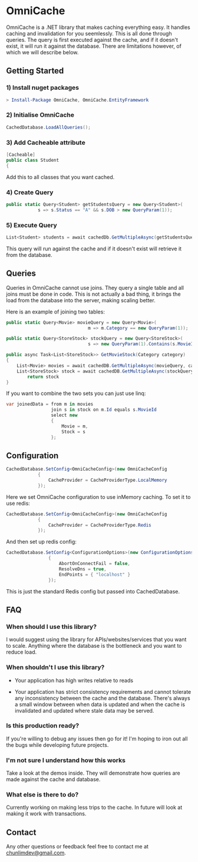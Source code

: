 
# OmniCache
OmniCache is a .NET library that makes caching everything easy. It handles caching and invalidation for you seemlessly. This is all done through queries. The query is first executed against the cache, and if it doesn't exist, it will run it against the database. There are limitations however, of which we will describe below.


## Getting Started

### 1) Install nuget packages
``` powershell
> Install-Package OmniCache, OmniCache.EntityFramework
```
### 2) Initialise OmniCache
``` csharp
CachedDatabase.LoadAllQueries();
```

### 3) Add Cacheable attribute
``` csharp
[Cacheable]
public class Student
{
```
Add this to all classes that you want cached.
### 4) Create Query
``` csharp
public static Query<Student> getStudentsQuery = new Query<Student>(
			s => s.Status == "A" && s.DOB > new QueryParam(1));
```

### 5) Execute Query
``` csharp
List<Student> students = await cachedDb.GetMultipleAsync(getStudentsQuery, new DateTime(1990,1,1));
```
This query will run against the cache and if it doesn't exist will retrieve it from the database.

## Queries
Queries in OmniCache cannot use joins. They query a single table and all joins must be done in code. This is not actually a bad thing, it brings the load from the database into the server, making scaling better.

Here is an example of joining two tables:

``` csharp
public static Query<Movie> movieQuery = new Query<Movie>(
                               m => m.Category == new QueryParam(1));

public static Query<StoreStock> stockQuery = new Query<StoreStock>(
                               s => new QueryParam(1).Contains(s.MovieId));

public async Task<List<StoreStock>> GetMovieStock(Category category)
{
    List<Movie> movies = await cachedDB.GetMultipleAsync(movieQuery, category);
    List<StoreStock> stock = await cachedDB.GetMultipleAsync(stockQuery, movies.Select(m=>m.Id).ToList());
		return stock
}
```

If you want to combine the two sets you can just use linq:
``` csharp
var joinedData = from m in movies
                 join s in stock on m.Id equals s.MovieId
                 select new
                 {
                     Movie = m,
                     Stock = s
                 };
```

## Configuration

``` csharp
CachedDatabase.SetConfig<OmniCacheConfig>(new OmniCacheConfig
            {
                CacheProvider = CacheProviderType.LocalMemory
            });
```
Here we set OmniCache configuration to use inMemory caching. To set it to use redis:
``` csharp
CachedDatabase.SetConfig<OmniCacheConfig>(new OmniCacheConfig
            {
                CacheProvider = CacheProviderType.Redis
            });
```

And then set up redis config:
``` csharp
CachedDatabase.SetConfig<ConfigurationOptions>(new ConfigurationOptions()
                {
                    AbortOnConnectFail = false,
                    ResolveDns = true,
                    EndPoints = { "localhost" }
                });
```
This is just the standard Redis config but passed into CachedDatabase.

## FAQ
### When should I use this library?
I would suggest using the library for APIs/websites/services that you want to scale. Anything where the database is the bottleneck and you want to reduce load.

### When shouldn't I use this library?
- Your application has high writes relative to reads

- Your application has strict consistency requirements and cannot tolerate any inconsistency between the cache and the database. There's always a small window between when data is updated and when the cache is invalidated and updated where stale data may be served.

### Is this production ready?
If you're willing to debug any issues then go for it! I'm hoping to iron out all the bugs while developing future projects.

### I'm not sure I understand how this works
Take a look at the demos inside. They will demonstrate how queries are made against the cache and database.

### What else is there to do?
Currently working on making less trips to the cache. In future will look at making it work with transactions.


## Contact
Any other questions or feedback feel free to contact me at chunlimdev@gmail.com.
